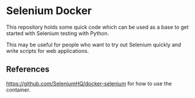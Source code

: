 # Selenium Docker
This repository holds some quick code which can be used as a base to get started with Selenium testing with Python.

This may be useful for people who want to try out Selenium quickly and write scripts for web applications.

## References
https://github.com/SeleniumHQ/docker-selenium for how to use the container.
